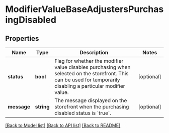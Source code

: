 # ModifierValueBaseAdjustersPurchasingDisabled

## Properties
Name | Type | Description | Notes
------------ | ------------- | ------------- | -------------
**status** | **bool** | Flag for whether the modifier value disables purchasing when selected on the storefront. This can be used for temporarily disabling a particular modifier value. | [optional] 
**message** | **string** | The message displayed on the storefront when the purchasing disabled status is &#x60;true&#x60;. | [optional] 

[[Back to Model list]](../README.md#documentation-for-models) [[Back to API list]](../README.md#documentation-for-api-endpoints) [[Back to README]](../README.md)



